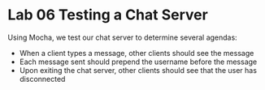 # Lab 06 Testing a Chat Server

Using Mocha, we test our chat server to determine several agendas:

- When a client types a message, other clients should see the message
- Each message sent should prepend the username before the message
- Upon exiting the chat server, other clients should see that the user has disconnected
